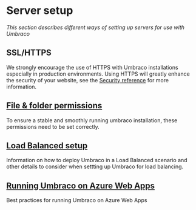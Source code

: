 # Server setup
*This section describes different ways of setting up servers for use with Umbraco*

## SSL/HTTPS
We strongly encourage the use of HTTPS with Umbraco installations especially in production environments. Using HTTPS will greatly enhance the security of your website, see the [Security reference](../../../Reference/Security/index.md) for more information.

## [File & folder permissions](permissions.md)
To ensure a stable and smoothly running umbraco installation, these permissions need to be set correctly.

## [Load Balanced setup](Load-Balancing/index.md)
Information on how to deploy Umbraco in a Load Balanced scenario and other details to consider when settting up Umbraco for load balancing.

## [Running Umbraco on Azure Web Apps](azure-web-apps.md)
Best practices for running Umbraco on Azure Web Apps
